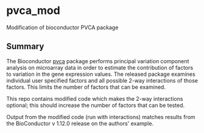 # pvca_mod
Modification of bioconductor PVCA package

## Summary
The Bioconductor [pvca](https://bioconductor.org/packages/release/bioc/html/pvca.html) package performs principal variation component analysis on microarray data in order to estimate the contribution of factors to variation in the gene expression values.  The released package examines individual user specified factors and all possible 2-way interactions of those factors.  This limits the number of factors that can be examined.

This repo contains modified code which makes the 2-way interactions optional; this should increase the number of factors that can be tested.

Output from the  modified code (run with interactions) matches results from the BioConductor v 1.12.0 release on the authors' example.
